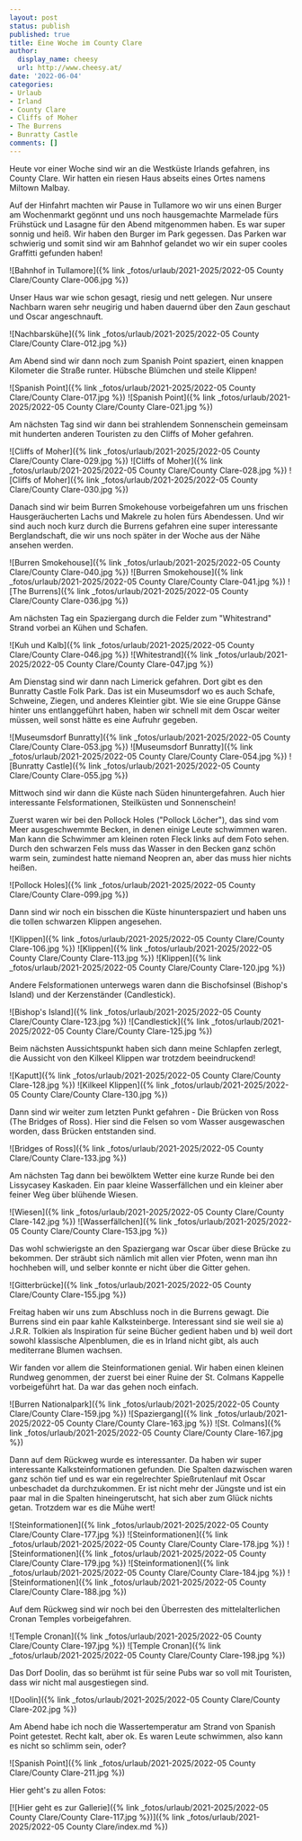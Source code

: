 ```yaml
---
layout: post
status: publish
published: true
title: Eine Woche im County Clare
author:
  display_name: cheesy
  url: http://www.cheesy.at/
date: '2022-06-04'
categories:
- Urlaub
- Irland
- County Clare
- Cliffs of Moher
- The Burrens
- Bunratty Castle
comments: []
---
```


Heute vor einer Woche sind wir an die Westküste Irlands gefahren, ins County Clare. Wir hatten ein riesen Haus abseits eines Ortes namens Miltown Malbay.

Auf der Hinfahrt machten wir Pause in Tullamore wo wir uns einen Burger am Wochenmarkt gegönnt und uns noch hausgemachte Marmelade fürs Frühstück und Lasagne für den Abend mitgenommen haben. Es war super sonnig und heiß. Wir haben den Burger im Park gegessen. Das Parken war schwierig und somit sind wir am Bahnhof gelandet wo wir ein super cooles Graffitti gefunden haben!

![Bahnhof in Tullamore]({% link _fotos/urlaub/2021-2025/2022-05 County Clare/County Clare-006.jpg %})

Unser Haus war wie schon gesagt, riesig und nett gelegen. Nur unsere Nachbarn waren sehr neugirig und haben dauernd über den Zaun geschaut und Oscar angeschnauft.

![Nachbarskühe]({% link _fotos/urlaub/2021-2025/2022-05 County Clare/County Clare-012.jpg %})

Am Abend sind wir dann noch zum Spanish Point spaziert, einen knappen Kilometer die Straße runter. Hübsche Blümchen und steile Klippen!

![Spanish Point]({% link _fotos/urlaub/2021-2025/2022-05 County Clare/County Clare-017.jpg %})
![Spanish Point]({% link _fotos/urlaub/2021-2025/2022-05 County Clare/County Clare-021.jpg %})

Am nächsten Tag sind wir dann bei strahlendem Sonnenschein gemeinsam mit hunderten anderen Touristen zu den Cliffs of Moher gefahren.

![Cliffs of Moher]({% link _fotos/urlaub/2021-2025/2022-05 County Clare/County Clare-029.jpg %})
![Cliffs of Moher]({% link _fotos/urlaub/2021-2025/2022-05 County Clare/County Clare-028.jpg %})
![Cliffs of Moher]({% link _fotos/urlaub/2021-2025/2022-05 County Clare/County Clare-030.jpg %})

Danach sind wir beim Burren Smokehouse vorbeigefahren um uns frischen Hausgeräucherten Lachs und Makrele zu holen fürs Abendessen. Und wir sind auch noch kurz durch die Burrens gefahren eine super interessante Berglandschaft, die wir uns noch später in der Woche aus der Nähe ansehen werden.

![Burren Smokehouse]({% link _fotos/urlaub/2021-2025/2022-05 County Clare/County Clare-040.jpg %})
![Burren Smokehouse]({% link _fotos/urlaub/2021-2025/2022-05 County Clare/County Clare-041.jpg %})
![The Burrens]({% link _fotos/urlaub/2021-2025/2022-05 County Clare/County Clare-036.jpg %})

Am nächsten Tag ein Spaziergang durch die Felder zum "Whitestrand" Strand vorbei an Kühen und Schafen.

![Kuh und Kalb]({% link _fotos/urlaub/2021-2025/2022-05 County Clare/County Clare-046.jpg %})
![Whitestrand]({% link _fotos/urlaub/2021-2025/2022-05 County Clare/County Clare-047.jpg %})

Am Dienstag sind wir dann nach Limerick gefahren. Dort gibt es den Bunratty Castle Folk Park. Das ist ein Museumsdorf wo es auch Schafe, Schweine, Ziegen, und anderes Kleintier gibt. Wie sie eine Gruppe Gänse hinter uns entlanggeführt haben, haben wir schnell mit dem Oscar weiter müssen, weil sonst hätte es eine Aufruhr gegeben.

![Museumsdorf Bunratty]({% link _fotos/urlaub/2021-2025/2022-05 County Clare/County Clare-053.jpg %})
![Museumsdorf Bunratty]({% link _fotos/urlaub/2021-2025/2022-05 County Clare/County Clare-054.jpg %})
![Bunratty Castle]({% link _fotos/urlaub/2021-2025/2022-05 County Clare/County Clare-055.jpg %})

Mittwoch sind wir dann die Küste nach Süden hinuntergefahren. Auch hier interessante Felsformationen, Steilküsten und Sonnenschein!

Zuerst waren wir bei den Pollock Holes ("Pollock Löcher"), das sind vom Meer ausgeschwemmte Becken, in denen einige Leute schwimmen waren. Man kann die Schwimmer am kleinen roten Fleck links auf dem Foto sehen. Durch den schwarzen Fels muss das Wasser in den Becken ganz schön warm sein, zumindest hatte niemand Neopren an, aber das muss hier nichts heißen.

![Pollock Holes]({% link _fotos/urlaub/2021-2025/2022-05 County Clare/County Clare-099.jpg %})

Dann sind wir noch ein bisschen die Küste hinunterspaziert und haben uns die tollen schwarzen Klippen angesehen.

![Klippen]({% link _fotos/urlaub/2021-2025/2022-05 County Clare/County Clare-106.jpg %})
![Klippen]({% link _fotos/urlaub/2021-2025/2022-05 County Clare/County Clare-113.jpg %})
![Klippen]({% link _fotos/urlaub/2021-2025/2022-05 County Clare/County Clare-120.jpg %})

Andere Felsformationen unterwegs waren dann die Bischofsinsel (Bishop's Island) und der Kerzenständer (Candlestick).

![Bishop's Island]({% link _fotos/urlaub/2021-2025/2022-05 County Clare/County Clare-123.jpg %})
![Candlestick]({% link _fotos/urlaub/2021-2025/2022-05 County Clare/County Clare-125.jpg %})

Beim nächsten Aussichtspunkt haben sich dann meine Schlapfen zerlegt, die Aussicht von den Kilkeel Klippen war trotzdem beeindruckend!

![Kaputt]({% link _fotos/urlaub/2021-2025/2022-05 County Clare/County Clare-128.jpg %})
![Kilkeel Klippen]({% link _fotos/urlaub/2021-2025/2022-05 County Clare/County Clare-130.jpg %})

Dann sind wir weiter zum letzten Punkt gefahren - Die Brücken von Ross (The Bridges of Ross). Hier sind die Felsen so vom Wasser ausgewaschen worden, dass Brücken entstanden sind.

![Bridges of Ross]({% link _fotos/urlaub/2021-2025/2022-05 County Clare/County Clare-133.jpg %})

Am nächsten Tag dann bei bewölktem Wetter eine kurze Runde bei den Lissycasey Kaskaden. Ein paar kleine Wasserfällchen und ein kleiner aber feiner Weg über blühende Wiesen.

![Wiesen]({% link _fotos/urlaub/2021-2025/2022-05 County Clare/County Clare-142.jpg %})
![Wasserfällchen]({% link _fotos/urlaub/2021-2025/2022-05 County Clare/County Clare-153.jpg %})

Das wohl schwierigste an den Spaziergang war Oscar über diese Brücke zu bekommen. Der sträubt sich nämlich mit allen vier Pfoten, wenn man ihn hochheben will, und selber konnte er nicht über die Gitter gehen.

![Gitterbrücke]({% link _fotos/urlaub/2021-2025/2022-05 County Clare/County Clare-155.jpg %})

Freitag haben wir uns zum Abschluss noch in die Burrens gewagt. Die Burrens sind ein paar kahle Kalksteinberge. Interessant sind sie weil sie a) J.R.R. Tolkien als Inspiration für seine Bücher gedient haben und b) weil dort sowohl klassische Alpenblumen, die es in Irland nicht gibt, als auch mediterrane Blumen wachsen.

Wir fanden vor allem die Steinformationen genial. Wir haben einen kleinen Rundweg genommen, der zuerst bei einer Ruine der St. Colmans Kappelle vorbeigeführt hat. Da war das gehen noch einfach.

![Burren Nationalpark]({% link _fotos/urlaub/2021-2025/2022-05 County Clare/County Clare-159.jpg %})
![Spaziergang]({% link _fotos/urlaub/2021-2025/2022-05 County Clare/County Clare-163.jpg %})
![St. Colmans]({% link _fotos/urlaub/2021-2025/2022-05 County Clare/County Clare-167.jpg %})

Dann auf dem Rückweg wurde es interessanter. Da haben wir super interessante Kalksteinformationen gefunden. Die Spalten dazwischen waren ganz schön tief und es war ein regelrechter Spießrutenlauf mit Oscar unbeschadet da durchzukommen. Er ist nicht mehr der Jüngste und ist ein paar mal in die Spalten hineingerutscht, hat sich aber zum Glück nichts getan. Trotzdem war es die Mühe wert!

![Steinformationen]({% link _fotos/urlaub/2021-2025/2022-05 County Clare/County Clare-177.jpg %})
![Steinformationen]({% link _fotos/urlaub/2021-2025/2022-05 County Clare/County Clare-178.jpg %})
![Steinformationen]({% link _fotos/urlaub/2021-2025/2022-05 County Clare/County Clare-179.jpg %})
![Steinformationen]({% link _fotos/urlaub/2021-2025/2022-05 County Clare/County Clare-184.jpg %})
![Steinformationen]({% link _fotos/urlaub/2021-2025/2022-05 County Clare/County Clare-188.jpg %})

Auf dem Rückweg sind wir noch bei den Überresten des mittelalterlichen Cronan Temples vorbeigefahren. 

![Temple Cronan]({% link _fotos/urlaub/2021-2025/2022-05 County Clare/County Clare-197.jpg %})
![Temple Cronan]({% link _fotos/urlaub/2021-2025/2022-05 County Clare/County Clare-198.jpg %})

Das Dorf Doolin, das so berühmt ist für seine Pubs war so voll mit Touristen, dass wir nicht mal ausgestiegen sind.

![Doolin]({% link _fotos/urlaub/2021-2025/2022-05 County Clare/County Clare-202.jpg %})

Am Abend habe ich noch die Wassertemperatur am Strand von Spanish Point getestet. Recht kalt, aber ok. Es waren Leute schwimmen, also kann es nicht so schlimm sein, oder?

![Spanish Point]({% link _fotos/urlaub/2021-2025/2022-05 County Clare/County Clare-211.jpg %})

Hier geht's zu allen Fotos:

[![Hier geht es zur Gallerie]({% link _fotos/urlaub/2021-2025/2022-05 County Clare/County Clare-117.jpg %})]({% link _fotos/urlaub/2021-2025/2022-05 County Clare/index.md %})
